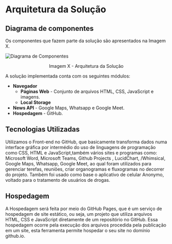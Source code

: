 # Arquitetura da Solução

## Diagrama de componentes

Os componentes que fazem parte da solução são apresentados na Imagem X.

![Diagrama de Componentes](https://user-images.githubusercontent.com/100388026/164993163-d7c2c09f-5a73-4554-8fd7-a2cc39b1c841.png)
<center>Imagem X - Arquitetura da Solução</center>

A solução implementada conta com os seguintes módulos:
- **Navegador** 
  - **Páginas Web** - Conjunto de arquivos HTML, CSS, JavaScript e imagens.
   - **Local Storage** 
 - **News API** - Google Maps, Whatsapp e Google Meet.
 - **Hospedagem** - GitHub. 


## Tecnologias Utilizadas

Utilizamos o Front-end no GitHub, que basicamente transforma dados numa interface gráfica 
por intermédio do uso de linguagens de programação como CSS, HTML e JavaScript,também vários sites e programas como:
Microsoft Word, Microsoft Teams, Github Projects , LucidChart, /Whimsical, Google Maps, Whatsapp, Google Meet, ao qual foram utilizados
para gerenciar terefas, reuniões, criar organogramas e fluxogramas no decorrer do projeto. Também foi usado como base o
aplicativo de celular Anonymo, voltado para o tratamento de usuários de drogas. 


## Hospedagem

A Hospedagem será feita por meio do GitHub Pages, que é um serviço de
hospedagem de site estático, ou seja, um projeto que utiliza arquivos
HTML, CSS e JavaScript diretamente de um repositório no GitHub. Essa 
hospedagem ocorre pela execução dos arquivos procedida pela publicação 
em um site, esta ferramenta permite hospedar o seu site no domínio github.io.
